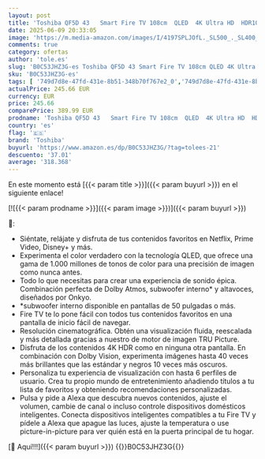 ```yaml
---
layout: post
title: 'Toshiba QF5D 43   Smart Fire TV 108cm  QLED  4K Ultra HD  HDR10  Prime Video  Netflix  Control de Voz de Alexa  DVB-T2  HDMI 2.1  Bluetooth  AirPlay   Negro'
date: 2025-06-09 20:33:05
image: 'https://m.media-amazon.com/images/I/4197SPLJOfL._SL500_._SL400_.jpg'
comments: true
category: ofertas
author: 'tole.es'
slug: 'B0C53JHZ3G-es Toshiba QF5D 43 Smart Fire TV 108cm QLED 4K Ultra HD HDR10...'
sku: 'B0C53JHZ3G-es'
tags: [ '749d7d8e-47fd-431e-8b51-348b70f767e2_0','749d7d8e-47fd-431e-8b51-348b70f767e2_3401','749d7d8e-47fd-431e-8b51-348b70f767e2_401','749d7d8e-47fd-431e-8b51-348b70f767e2_501','749d7d8e-47fd-431e-8b51-348b70f767e2_9001','749d7d8e-47fd-431e-8b51-348b70f767e2_9101','749d7d8e-47fd-431e-8b51-348b70f767e2_9301','Arborist Merchandising Root','Dispositivos Amazon y accesorios','Electrónica','Fire TV','Gaming TVs','Premium TVs','QLED','Self Service','Servicios Heavy and Bulky','Special Features Stores','TV, vídeo y home cinema','Televisores','Televisores inteligentes con Fire TV incorporado','Toshiba','alexa','e97153f7-7531-4959-bcaa-edabbf48d7f8_0','e97153f7-7531-4959-bcaa-edabbf48d7f8_4501','toshiba','🇪🇸', ]
actualPrice: 245.66 EUR
currency: EUR
price: 245.66
comparePrice: 389.99 EUR
prodname: 'Toshiba QF5D 43   Smart Fire TV 108cm  QLED  4K Ultra HD  HDR10  Prime Video  Netflix  Control de Voz de Alexa  DVB-T2  HDMI 2.1  Bluetooth  AirPlay   Negro'
country: 'es'
flag: '🇪🇸'
brand: 'Toshiba'
buyurl: 'https://www.amazon.es/dp/B0C53JHZ3G/?tag=tolees-21'
descuento: '37.01'
average: '318.368'
---
```


En este momento está [{{< param title >}}]({{< param buyurl >}}) en el siguiente enlace!

[![{{< param prodname >}}]({{< param image >}})]({{< param buyurl >}})

🔎:

- Siéntate, relájate y disfruta de tus contenidos favoritos en Netflix, Prime Video, Disney+ y más.
- Experimenta el color verdadero con la tecnología QLED, que ofrece una gama de 1.000 millones de tonos de color para una precisión de imagen como nunca antes.
- Todo lo que necesitas para crear una experiencia de sonido épica. Combinación perfecta de Dolby Atmos, subwoofer interno* y altavoces, diseñados por Onkyo.
- *subwoofer interno disponible en pantallas de 50 pulgadas o más.
- Fire TV te lo pone fácil con todos tus contenidos favoritos en una pantalla de inicio fácil de navegar.
- Resolución cinematográfica. Obtén una visualización fluida, reescalada y más detallada gracias a nuestro de motor de imagen TRU Picture.
- Disfruta de los contenidos 4K HDR como en ninguna otra pantalla. En combinación con Dolby Vision, experimenta imágenes hasta 40 veces más brillantes que las estándar y negros 10 veces más oscuros.
- Personaliza tu experiencia de visualización con hasta 6 perfiles de usuario. Crea tu propio mundo de entretenimiento añadiendo títulos a tu lista de favoritos y obteniendo recomendaciones personalizadas.
- Pulsa y pide a Alexa que descubra nuevos contenidos, ajuste el volumen, cambie de canal o incluso controle dispositivos domésticos inteligentes. Conecta dispositivos inteligentes compatibles a tu Fire TV y pídele a Alexa que apague las luces, ajuste la temperatura o use picture-in-picture para ver quién está en la puerta principal de tu hogar.

[🛒 Aquí!!!]({{< param buyurl >}})
{{<world>}}B0C53JHZ3G{{</world>}}
